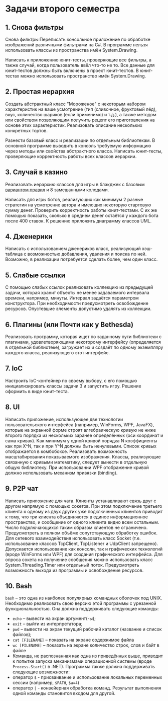 # Задачи второго семестра
## 1. Снова фильтры 
Снова фильтры
Переписать консольное приложение по обработке изображений различными фильтрами на C#. В программе нельзя использовать классы из пространства имён System.Drawing.

Написать к приложению юнит-тесты, проверяющие все фильтры, а также случай, когда пользователь ввёл что-то не то. Все данные для юнит-тестов должны быть включены в проект юнит-тестов. В юнит-тестах можно использовать пространство имён System.Drawing.
## 2. Простая иерархия
Создать абстрактный класс "Мороженое" с некоторым набором характеристик на ваше усмотрение (тип (сливочное, фруктовый лёд), вкус, количество шариков (если применимо) и т.д.), а также методом или свойством позволяющим получить рецепт его приготовления на основе этих характеристик. Реализовать описание нескольких конкретных тортов.

Разнести базовый класс и реализации по отдельным библиотекам. В основной программе выводить в консоль требуемую информацию через методы или свойства абстрактного класса. Написать юнит-тесты, проверяющие корректность работы всех классов иерархии.
## 3. Случай в казино
Реализовать иерархию классов для игры в блэкджек с базовым [вариантом правил](https://en.wikipedia.org/wiki/Blackjack) и 8 замешанными колодами.

Написать для игры ботов, реализующих как минимум 2 разные стратегии на усмотрение автора и имеющих некоторую стартовую сумму денег. Проверить корректность работы юнит-тестами. С их же помощью показать, сколько в среднем денег остаётся у каждого бота после 400 ставок. К решению приложить диаграмму классов UML.

## 4. Дженерики
Написать с использованием дженериков класс, реализующий хэш-таблица с возможностью добавления, удаления и поиска по ней. Возможно, в реализации потребуется сделать более, чем один класс.

## 5. Слабые ссылки
С помощью слабых ссылок реализовать коллекцию из предыдущей задачи, которая хранит объекты не менее задаваемого интервала времени, например, минуты. Интервал задаётся параметром конструктора. При необходимости предусмотреть освобождение ресурсов. Опустевшие элементы допустимо удалять из коллекции.

## 6. Плагины (или Почти как у Bethesda)
Реализовать программу, которая ищет по заданному пути библиотеки с плагинами, удовлетворяющими некоторому интерфейсу (определяется в отдельной библиотеке), загружает их и создаёт по одному экземпляру каждого класса, реализующего этот интерфейс.

## 7. IoC
Настроить IoC-контейнер по своему выбору, с его помощью инициализировать классы задачи 3 и запустить игру. Решение оформить в виде юнит-теста.

## 8. UI
Написать приложение, использующее две технологии пользовательского интерфейса (например, WinForms, WPF, JavaFX), которые на экранной форме строят алгебраическую кривую не ниже второго порядка из нескольких заранее определённых (оси координат и сама кривая). Как минимум у одной кривой порядка N коэффициенты как при X^N, так и при Y^N должны быть ненулевыми. Список кривых отображается в комбобоксе. Реализовать возможность масштабирования показываемого изображения. Классы, реализующие связанную с кривыми математику, следует вынести в отдельную общую библиотеку. При использовании WPF отображение кривой должно использовать механизм привязки (binding).

## 9. P2P чат
Написать приложение для чата. Клиенты устанавливают связь друг с другом напрямую с помощью сокетов. При этом подключение третьего клиента к одному из двух других уже подключенных клиентов приводит к тому, что три клиента объединяются в единое информационное пространство, и сообщение от одного клиента видно всем остальным. Число подключающихся таким образом клиентов не ограничено. Предусмотреть в полном объёме сопутствующую обработку ошибок. Для сетевого взаимодействия использовать класс Socket (т.е. использование классов TcpClient, TcpListener и UdpClient запрещено). Допускается использование как консоли, так и графических технологий (вроде WinForms или WPF) для создания графического интерфейса. Для опроса сокета на получение сообщения можно использовать класс System.Threading.Timer или отдельный поток. Предусмотреть возможность выхода из программы и освобождение ресурсов.

## 10. Bash
`bash` – это одна из наиболее популярных командных оболочек под UNIX. Необходимо реализовать свою версию этой программы с урезанной функциональностью. Она должна поддерживать следующие команды:
- `echo` – вывести на экран аргумент(-ы);
- `exit` – выйти из интерпретатора;
- `pwd` – вывести на экран текущий рабочий каталог (название и список файлов);
- `cat [FILENAME]` – показать на экране содержимое файла
- `wc [FILENAME]` – показать на экране количество строк, слов и байт в файле
- Команда, не распознанная как одна из приведённых выше, приводит к попытке запуска механизмами операционной системы (вроде `Process.Start()` в .NET).
Программа также должна поддерживать следующие возможности:
- оператор `$` - присваивание и использование локальных переменных сессии (например, `$PATH`, `$a=4`)
- оператор `|` - конвейерная обработка команд. Результат выполнения одной команды становится входом для другой.